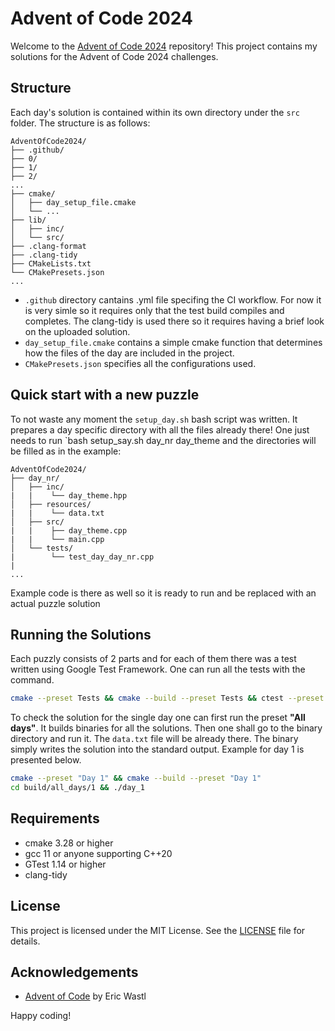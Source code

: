 # Advent of Code 2024

Welcome to the [Advent of Code 2024](https://adventofcode.com/2024) repository! This project contains my solutions for the Advent of Code 2024 challenges.

## Structure

Each day's solution is contained within its own directory under the `src` folder. The structure is as follows:

```plaintext
AdventOfCode2024/
├── .github/
├── 0/
├── 1/
├── 2/
...
├── cmake/
│   ├── day_setup_file.cmake
│   └── ...
├── lib/
│   ├── inc/
│   └── src/
├── .clang-format
├── .clang-tidy
├── CMakeLists.txt
└── CMakePresets.json
...
```

- `.github` directory cantains .yml file specifing the CI workflow. For now it is very simle so it requires only that the test build compiles and completes. The clang-tidy is used there so it requires having a brief look on the uploaded solution.
- `day_setup_file.cmake` contains a simple cmake function that determines how the files of the day are included in the project.
- `CMakePresets.json` specifies all the configurations used.

## Quick start with a new puzzle

To not waste any moment the `setup_day.sh` bash script was written. It prepares a day specific directory with all the files already there!
One just needs to run `bash setup_say.sh day_nr day_theme and the directories will be filled as in the example:

```plaintext
AdventOfCode2024/
├── day_nr/
│   ├── inc/
|   |    └── day_theme.hpp
│   ├── resources/
|   |    └── data.txt
│   ├── src/
|   |    ├── day_theme.cpp
|   |    └── main.cpp
│   └── tests/
|        └── test_day_day_nr.cpp
|
...
```

Example code is there as well so it is ready to run and be replaced with an actual puzzle solution

## Running the Solutions

Each puzzly consists of 2 parts and for each of them there was a test written using Google Test Framework. One can run all the tests with the command.

```bash
cmake --preset Tests && cmake --build --preset Tests && ctest --preset Tests
```

To check the solution for the single day one can first run the preset **"All days"**. It builds binaries for all the solutions. Then one shall go to the binary directory and run it. The `data.txt` file will be already there. The binary simply writes the solution into the standard output. Example for day 1 is presented below.

```bash
cmake --preset "Day 1" && cmake --build --preset "Day 1"
cd build/all_days/1 && ./day_1
```

## Requirements

- cmake 3.28 or higher
- gcc 11 or anyone supporting C++20
- GTest 1.14 or higher
- clang-tidy

## License

This project is licensed under the MIT License. See the [LICENSE](LICENSE) file for details.

## Acknowledgements

- [Advent of Code](https://adventofcode.com/) by Eric Wastl

Happy coding!
